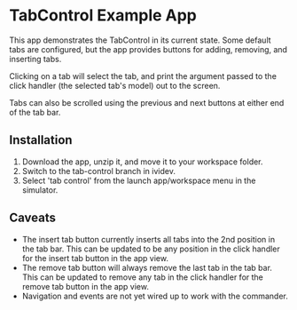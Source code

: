 # TabControl Example App

This app demonstrates the TabControl in its current state. Some default tabs are configured, but the app provides buttons for adding, removing, and inserting tabs.

Clicking on a tab will select the tab, and print the argument passed to the click handler (the selected tab's model) out to the screen. 

Tabs can also be scrolled using the previous and next buttons at either end of the tab bar.

## Installation

1. Download the app, unzip it, and move it to your workspace folder.
2. Switch to the tab-control branch in ividev.
3. Select 'tab control' from the launch app/workspace menu in the simulator.

## Caveats

* The insert tab button currently inserts all tabs into the 2nd position in the tab bar. This can be updated to be any position in the click handler for the insert tab button in the app view.
* The remove tab button will always remove the last tab in the tab bar. This can be updated to remove any tab in the click handler for the remove tab button in the app view.
* Navigation and events are not yet wired up to work with the commander.
